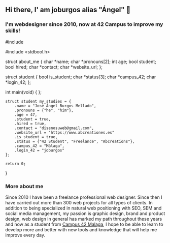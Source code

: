 ## Hi there, I' am joburgos alias "Ángel" 👋
<h3>I'm webdesigner since 2010, now at 42 Campus to improve my skills!</h3>
#include <stdbool.h>

#include <stdbool.h>

struct about_me {
    char *name;
    char *pronouns[2];
    int age;
    bool student;
    bool hired;
    char *contact;
    char *website_url;
};

struct student {
    bool is_student;
    char *status[3];
    char *campus_42;
    char *login_42;
};

int main(void) {
    };

    struct student my_studies = {
        .name = "José Ángel Burgos Mellado",
        .pronouns = {"he", "him"},
        .age = 47,
        .student = true,
        .hired = true,
        .contact = "disenosuweb@gmail.com",
        .website_url = "https://www.abcreationes.es"
        .is_student = true,
        .status = {"42 Student", "Freelance", "Abcreations"},
        .campus_42 = "Málaga",
        .login_42 = "joburgos"
    };

    return 0;
}


<h3>More about me</h3>
<p>Since 2010 I have been a freelance professional web designer. Since then I have carried out more than 300 web projects for all types of clients. In addition to being specialized in natural web positioning with SEO, SEM and social media management, my passion is graphic design, brand and product design, web design in general has marked my path throughout these years and now as a student from <a href="http://42malaga.com/" rel="nofollow">Campus 42 Malaga</a>, I hope to be able to learn to develop more and better with new tools and knowledge that will help me improve every day.</p>


